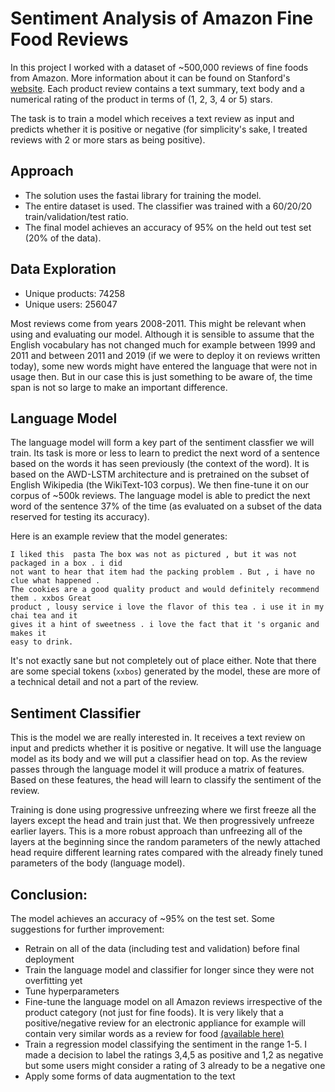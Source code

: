 # Sentiment Analysis of Amazon Fine Food Reviews

In this project I worked with a dataset of ~500,000 reviews of fine foods from Amazon. More information about it can 
be found on Stanford's [website](http://snap.stanford.edu/data/web-FineFoods.html). 
Each product review contains a text summary, text body and a numerical rating 
of the product in terms of (1, 2, 3, 4 or 5) stars.

The task is to train a model which receives a text review as input and predicts whether it is positive or negative 
(for simplicity's sake, I treated reviews with 2 or more stars as being positive).

## Approach
- The solution uses the fastai library for training the model.
- The entire dataset is used. The classifier was trained with a 60/20/20 train/validation/test ratio.
- The final model achieves an accuracy of 95% on the held out test set (20% of the data).

## Data Exploration
- Unique products: 74258
- Unique users: 256047



Most reviews come from years 2008-2011. This might be relevant when using and evaluating our model. 
Although it is sensible to assume that the English vocabulary has not changed much for example between 1999 and 2011 
and between 2011 and 2019 (if we were to deploy it on reviews written today), some new words might have entered the 
language that were not in usage then. But in our case this is just something to be aware of, the time span is not
so large to make an important difference.

## Language Model
The language model will form a key part of the sentiment classfier we will train. Its task is more or less
to learn to predict the next word of a sentence based on the words it has seen previously (the context of the word).
It is based on the AWD-LSTM architecture and is pretrained on the subset of English Wikipedia 
(the WikiText-103 corpus). We then fine-tune it on our corpus of ~500k reviews. The language model is able to predict
the next word of the sentence 37% of the time (as evaluated on a subset of the data reserved for testing its accuracy).

Here is an example review that the model generates:
````
I liked this  pasta The box was not as pictured , but it was not packaged in a box . i did
not want to hear that item had the packing problem . But , i have no clue what happened . 
The cookies are a good quality product and would definitely recommend them . xxbos Great
product , lousy service i love the flavor of this tea . i use it in my chai tea and it 
gives it a hint of sweetness . i love the fact that it 's organic and makes it
easy to drink.
````
It's not exactly sane but not completely out of place either. Note that there are some special tokens (`xxbos`) generated 
by the model, these are more of a technical detail and not a part of the review.

## Sentiment Classifier

This is the model we are really interested in. It receives a text review on input and predicts whether it 
is positive or negative. It will use the language model as its body and we will put a classifier head on top. As the
review passes through the language model it will produce a matrix of features. Based on these features, the head
will learn to classify the sentiment of the review.

Training is done using progressive unfreezing where we first freeze all the layers except the head and train just that.
We then progressively unfreeze earlier layers. This is a more robust approach than unfreezing all of the layers at the 
beginning since the random parameters of the newly attached head require different learning rates compared with the 
already finely tuned parameters of the body (language model).

## Conclusion:
The model achieves an accuracy of ~95% on the test set. Some suggestions for further improvement:

- Retrain on all of the data (including test and validation) before final deployment
- Train the language model and classifier for longer since they were not overfitting yet
- Tune hyperparameters
- Fine-tune the language model on all Amazon reviews irrespective of the product category (not just for fine foods). 
It is very likely that a positive/negative review for an electronic appliance for example will contain very
similar words as a review for food [(available here)](http://jmcauley.ucsd.edu/data/amazon/)
- Train a regression model classifying the sentiment in the range 1-5. I made a decision to label the ratings 3,4,5 as
positive and 1,2 as negative but some users might consider a rating of 3 already to be a negative one
- Apply some forms of data augmentation to the text
